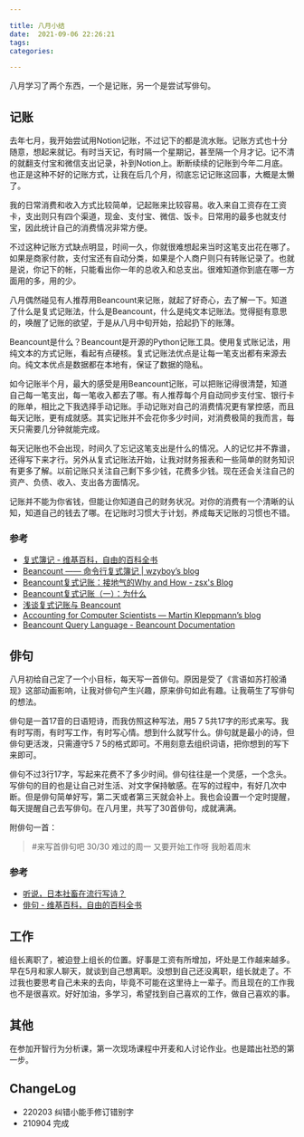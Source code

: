 ```yaml
---

title: 八月小结
date:  2021-09-06 22:26:21
tags: 
categories: 

---
```


八月学习了两个东西，一个是记账，另一个是尝试写俳句。

<!--more-->

## 记账

去年七月，我开始尝试用Notion记账，不过记下的都是流水账。记账方式也十分随意，想起来就记。有时当天记，有时隔一个星期记，甚至隔一个月才记。记不清的就翻支付宝和微信支出记录，补到Notion上。断断续续的记账到今年二月底。也正是这种不好的记账方式，让我在后几个月，彻底忘记记账这回事，大概是太懒了。

我的日常消费和收入方式比较简单，记起账来比较容易。收入来自工资存在工资卡，支出则只有四个渠道，现金、支付宝、微信、饭卡。日常用的最多也就支付宝，因此统计自己的消费情况非常方便。

不过这种记账方式缺点明显，时间一久，你就很难想起来当时这笔支出花在哪了。如果是商家付款，支付宝还有自动分类，如果是个人商户则只有转账记录了。也就是说，你记下的帐，只能看出你一年的总收入和总支出。很难知道你到底在哪一方面用的多，用的少。

八月偶然碰见有人推荐用Beancount来记账，就起了好奇心，去了解一下。知道了什么是复式记账法，什么是Beancount，什么是纯文本记账法。觉得挺有意思的，唤醒了记账的欲望，于是从八月中旬开始，拾起扔下的账薄。

Beancount是什么？Beancount是开源的Python记账工具。使用复式账记法，用纯文本的方式记账，看起有点硬核。复式记账法优点是让每一笔支出都有来源去向。纯文本优点是数据都在本地有，保证了数据的隐私。

如今记账半个月，最大的感受是用Beancount记账，可以把账记得很清楚，知道自己每一笔支出，每一笔收入都去了哪。有人推荐每个月自动同步支付宝、银行卡的账单，相比之下我选择手动记账。手动记账对自己的消费情况更有掌控感，而且每天记账，更有成就感。其实记账并不会花你多少时间，对消费极简的我而言，每天只需要几分钟就能完成。

每天记账也不会出现，时间久了忘记这笔支出是什么的情况。人的记忆并不靠谱，还得写下来才行。另外从复式记账法开始，让我对财务报表和一些简单的财务知识有更多了解。以前记账只关注自己剩下多少钱，花费多少钱。现在还会关注自己的资产、负债、收入、支出各方面情况。

记账并不能为你省钱，但能让你知道自己的财务状况。对你的消费有一个清晰的认知，知道自己的钱去了哪。在记账时习惯大于计划，养成每天记账的习惯也不错。

### 参考
- [复式簿记 - 维基百科，自由的百科全书](https://zh.wikipedia.org/zh-hans/%E5%A4%8D%E5%BC%8F%E7%B0%BF%E8%AE%B0)
- [Beancount —— 命令行复式簿记 | wzyboy’s blog](https://wzyboy.im/post/1063.html)
- [Beancount复式记账：接地气的Why and How - zsx's Blog](https://blog.zsxsoft.com/post/41)
- [Beancount复式记账（一）：为什么](https://byvoid.com/zhs/blog/beancount-bookkeeping-1/)
- [浅谈复式记账与 Beancount](https://dreamanddead.github.io/post/understand-account-in-beancount/)
- [Accounting for Computer Scientists — Martin Kleppmann’s blog](https://martin.kleppmann.com/2011/03/07/accounting-for-computer-scientists.html)
- [Beancount Query Language - Beancount Documentation](https://beancount.github.io/docs/beancount_query_language.html)

## 俳句

八月初给自己定了一个小目标，每天写一首俳句。原因是受了《言语如苏打般涌现》这部动画影响，让我对俳句产生兴趣，原来俳句如此有趣。让我萌生了写俳句的想法。

俳句是一首17音的日语短诗，而我仿照这种写法，用5 7 5共17字的形式来写。我有时写雨，有时写工作，有时写心情。想到什么就写什么。俳句就是最小的诗，但俳句更活泼，只需遵守5 7 5的格式即可。不用刻意去组织词语，把你想到的写下来即可。

俳句不过3行17字，写起来花费不了多少时间。俳句往往是一个灵感，一个念头。写俳句的目的也是让自己对生活、对文字保持敏感。在写的过程中，有好几次中断。但是俳句简单好写，第二天或者第三天就会补上。我也会设置一个定时提醒，每天提醒自己去写俳句。在八月里，共写了30首俳句，成就满满。

附俳句一首：

> #来写首俳句吧 30/30
> 难过的周一
> 又要开始工作呀
> 我盼着周末

### 参考
- [听说，日本社畜在流行写诗？](https://mp.weixin.qq.com/s/qR-pOLOG10LnQNZScapCfw)
- [俳句 - 维基百科，自由的百科全书](https://zh.wikipedia.org/wiki/%E4%BF%B3%E5%8F%A5)

## 工作

组长离职了，被迫登上组长的位置。好事是工资有所增加，坏处是工作越来越多。早在5月和家人聊天，就谈到自己想离职。没想到自己还没离职，组长就走了。不过我也要思考自己未来的去向，毕竟不可能在这里待上一辈子。而且现在的工作我也不是很喜欢。好好加油，多学习，希望找到自己喜欢的工作，做自己喜欢的事。

## 其他

在参加开智行为分析课，第一次现场课程中开麦和人讨论作业。也是踏出社恐的第一步。


## ChangeLog
- 220203 纠错小能手修订错别字
- 210904 完成

